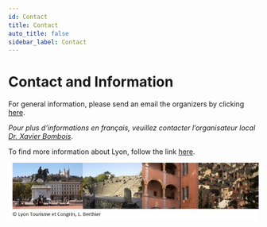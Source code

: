```yaml
---
id: Contact
title: Contact
auto_title: false
sidebar_label: Contact
---
```


# Contact and Information

For general information, please send an email the organizers by clicking [here](mailto:xavier.bombois@ec-lyon.fr;vanfrl@rpi.edu?subject=2025%20Summer%20School&body=Body%20text).

*Pour plus d’informations en français, veuillez contacter  l’organisateur local [Dr. Xavier Bombois](mailto:xavier.bombois@ec-lyon.fr;vanfrl@rpi.edu?subject=2025%20Summer%20School&body=Body%20text)*.

To find more information about Lyon, follow the link [here](./07_Contact-and-Info.md).

<img src="./assets/footer.jpg" width=600>